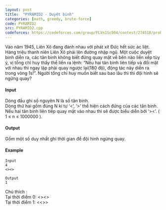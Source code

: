 ```yaml
---
layout: post
title:  "PYRAMID2 - Duyệt binh"
categories: [math, greedy, brute-force]
code: PYRAMID2
src: PYRAMID2.cpp
codeforces: https://codeforces.com/group/FLVn1Sc504/contest/274518/problem/F
---
```




  


Vào năm 1945, Liên Xô đang đánh nhau với phát xít Đức hết sức ác liệt. Hàng triệu thanh niên Liên Xô phải lên đường nhập ngũ. Một cuộc duyệt binh diễn ra, các tân binh không biết đứng quay mặt về bên nào liền xếp tùy ý, vị tổng chỉ huy thấy thể liền ra lệnh: “Nếu hai tân binh liên tiếp và đối mặt với nhau thì ngay lập phải quay ngược lại(180 độ), động tác này diễn ra trong vòng 1s!”. Người tổng chỉ huy muốn biết sau bao lâu thì thì đội hình sẽ ngừng quay?

#### Input

Dòng đầu ghi số nguyên N là số tân binh.  
Dòng thứ hai gồm đúng N kí tự ‘<’, ‘>’ thể hiện cách đứng của các tân binh. Nếu hai tân binh liên tiếp quay mặt vào nhau thì sẽ được biểu diễn bởi ‘><’. ( 1 ≤ n ≤ 1000000 ).

#### Output

Gồm một số duy nhất ghi thời gian để đội hình ngừng quay.

#### Example

```
Input
4
<><>

Output
1

```

Chú thích :  
Tại thời điểm 0: <><>  
Tại thời điểm 1: <<>>

<!--more-->

